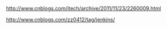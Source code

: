 http://www.cnblogs.com/itech/archive/2011/11/23/2260009.html

http://www.cnblogs.com/zz0412/tag/jenkins/

